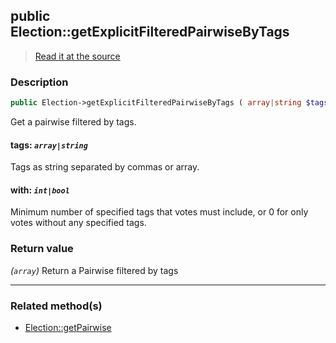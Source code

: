 ## public Election::getExplicitFilteredPairwiseByTags

> [Read it at the source](https://github.com/julien-boudry/Condorcet/blob/master/src/ElectionProcess/ResultsProcess.php#L233)

### Description    

```php
public Election->getExplicitFilteredPairwiseByTags ( array|string $tags [, int|bool $with = 1] ): array
```

Get a pairwise filtered by tags.
    

#### **tags:** *`array|string`*   
Tags as string separated by commas or array.    


#### **with:** *`int|bool`*   
Minimum number of specified tags that votes must include, or 0 for only votes without any specified tags.    


### Return value   

*(`array`)* Return a Pairwise filtered by tags


---------------------------------------

### Related method(s)      

* [Election::getPairwise](/Docs/api-reference/Election%20Class/Election--getPairwise.md)    
